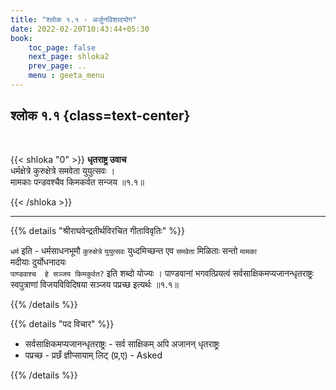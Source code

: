 ```yaml
---
title: "श्लोक १.१ - अर्जुनविशादयोग"
date: 2022-02-20T10:43:44+05:30
book:
    toc_page: false
    next_page: shloka2
    prev_page: ..
    menu : geeta_menu
---
```




## श्लोक १.१ {class=text-center}

<br/>

{{< shloka  "0"  >}}
**धृतराष्ट्र उवाच**  
धर्मक्षेत्रे कुरुक्षेत्रे समवेता युयुत्सवः ।  
मामकाः पन्डवश्चैव किमकर्वत सन्जय ॥१.१॥

 {{< /shloka >}}

---

{{% details "श्रीराघवेन्द्रतीर्थविरचित गीताविवृतिः" %}}

`धर्म`  इति -  धर्मसाधनभूमौ `कुरुक्षेत्रे`  `युयुत्सवः` 
युध्दमिच्छन्त एव `समवेता`  मिळिताः सन्तो  `मामका`  
मदीयाः दुर्योधनादयः  
`पाण्डवाश्च  हे सञ्जय किमकुर्वत?`  इति शब्दो योज्यः । 
पाण्डवानां भगवत्प्रियत्वं सर्वसाक्षिकमप्यजानन्धृतराष्ट्रः 
स्वपुत्राणां विजयविविदिषया सञ्जय पप्रच्छ इत्यर्थः ॥१.१॥

{{% /details %}}

{{% details "पद विचार" %}}
- सर्वसाक्षिकमप्यजानन्धृतराष्ट्रः - सर्व साक्षिकम् अपि अजानन् धृतराष्ट्रः
- पप्रच्छ - प्रछँ ज्ञीप्सायाम् लिट् (प्र,ए) - Asked 

{{% /details %}}